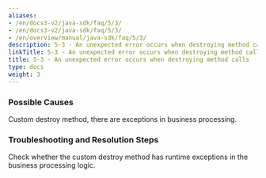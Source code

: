 ```yaml
---
aliases:
- /en/docs3-v2/java-sdk/faq/5/3/
- /en/docs3-v2/java-sdk/faq/5/3/
- /en/overview/manual/java-sdk/faq/5/3/
description: 5-3 - An unexpected error occurs when destroying method calls
linkTitle: 5-3 - An unexpected error occurs when destroying method calls
title: 5-3 - An unexpected error occurs when destroying method calls
type: docs
weight: 3
---
```







### Possible Causes

Custom destroy method, there are exceptions in business processing.

### Troubleshooting and Resolution Steps

Check whether the custom destroy method has runtime exceptions in the business processing logic.

